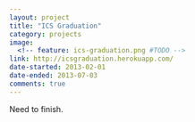 ```yaml
---
layout: project
title: "ICS Graduation" 
category: projects
image:
  <!-- feature: ics-graduation.png #TODO -->
link: http://icsgraduation.herokuapp.com/
date-started: 2013-02-01
date-ended: 2013-07-03
comments: true
---
```


Need to finish.